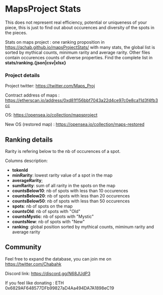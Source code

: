 # MapsProject Stats

This does not represent real efficiency, potential or uniqueness of your piece, this is just to find out about occurences and diversity of the spots in the pieces.

Stats on maps project : one ranking proposition in https://qchab.github.io/mapsProjectStats/ with many stats, the global list is sorted by mythical counts, minimum rarity and average rarity. Other files contain occurences counts of diverse properties. Find the complete list in **stats/ranking.{json|csv|xlsx}**

### Project details ###
Project twitter: https://twitter.com/Maps_Proj

Contract address of maps : https://etherscan.io/address/0xd81f156bbf7043a22d4ce97c0e8ca11d3f4fb3cc

OS: https://opensea.io/collection/mapsproject

New OS (restored map) : https://opensea.io/collection/maps-restored


## Ranking details ##
Rarity is refering below to the nb of occurences of a spot.

Columns description:
- **tokenId**
- **minRarity**: lowest rarity value of a spot in the map
- **averageRarity**;
- **sumRarity**: sum of all rarity in the spots on the map 
- **countsBelow10**: nb of spots with less than 10 occurences
- **countsBelow20**: nb of spots with less than 20 occurences
- **countsBelow50**: nb of spots with less than 50 occurences
- **spots**: nb of spots on the map
- **countsOld**: nb of spots with "Old" 
- **countsMystic**: nb of spots with "Mystic" 
- **countsNew**: nb of spots with "New"
- **ranking**: global position sorted by mythical counts, miminum rarity and average rarity


## Community ##

Feel free to expand the database, you can join me on https://twitter.com/Chabahk

Discord link: https://discord.gg/N68JUdP3

If you feel like donating : ETH 0x6829AF648577DFb99827aD4Aa494DA7A1898eC19
